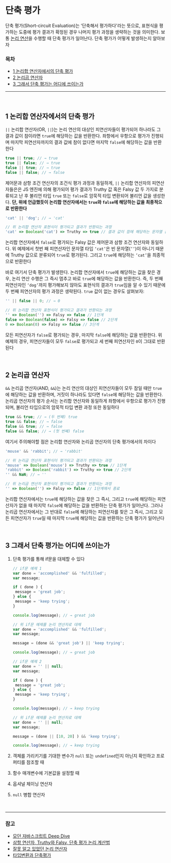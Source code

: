 # 단축 평가

단축 평가(Short-circuit Evaluation)는 ‘단축해서 평가하다'라는 뜻으로, 표현식을 평가하는 도중에 평가 결과가 확정된 경우 나머지 평가 과정을 생략하는 것을 의미한다. 보통 [논리 연산]()을 수행할 때 단축 평가가 일어난다. 단축 평가가 어떻게 발생하는지 알아보자

### 목차

- [1 논리합 연산자에서의 단축 평가](#1-논리합-연산자에서의-단축-평가)
- [2 논리곱 연산자](#2-논리곱-연산자)
- [3 그래서 단축 평가는 어디에 쓰이는가](#3-그래서-단축-평가는-어디에-쓰이는가)

***

<br>

## 1 논리합 연산자에서의 단축 평가

`||` 논리합 연산자(OR, `||`)는 논리 연산의 대상인 피연산자들이 평가되어 하나라도 그 결과 값이 참이라면 `true`에 해당하는 값을 반환한다. 좌항에서 우항으로 평가가 진행되며 마지막 피연산자까지의 결과 값에 참이 없다면 마지막 `false`에 해당하는 값을 반환한다

```jsx
true || true; // → true
true || false; // → true
false || true; // → true
false || false; // → false
```

제어문과 삼항 조건 연산자의 조건식 평가 과정과 동일하게, `||` 논리합 연산자의 피연산자들은은 JS 엔진에 의해 평가되어 평가 결과가 Truthy 값 혹은 Falsy 값 두 가지로 분류되고 난 후 불리언 타입 `true` 또는 `false`로 암묵적 타입 변환되어 불리언 값을 생성한다. **단, 위에 언급했듯이 논리합 연산자에서는 `true`와 `false`에 해당하는 값을 최종적으로 반환한다**

```jsx
'cat' || 'dog'; // → 'cat'

// 위 논리합 연산자 표현식이 평가되고 결과가 반환되는 과정
'cat' => Boolean('cat') => Truthy => true // 결과 값이 참에 해당하는 문자열 값 'cat'을 반환
```

논리합 연산자에서 `false`로 평가되는 Falsy 값은 제어문과 삼항 조건 연산자와 동일하다. 위 예제에서 첫번 째 피연산자인 문자열 타입 `‘cat’`은 빈 문자열(`’’`)이 아니기 때문에 Truthy 값으로 분류되어 `true`로 평가된다. 그리고 `true`에 해당하는 `‘cat’`을 최종적으로 반환한다

바로 여기서 단축 평가가 발생한다. 논리합 연산자에서 `true`에 해당하는 값을 찾은 경우, 논리 연산 수행은 그 즉시 멈추고 바로 `true`에 해당하는 값을 반환한다. 즉, 두 번째 피연산자인 `‘dog’`까지 평가해보지 않아도 표현식의 결과가 `true`임을 알 수 있기 때문에 두 번째 피연산자의 평가 과정은 생략된다. `true` 값이 없는 경우도 살펴보자:

```jsx
'' || false || 0; // → 0

// 위 논리합 연산자 표현식이 평가되고 결과가 반환되는 과정
'' => Boolean('') => Falsy => false // 1단계 
false => Boolean(false) => Falsy => false // 2단계
0 => Boolean(0) => Falsy => false // 3단계
```

모든 피연산자가 `false`로 평가되는 경우, 마지막 `false`에 해당하는 값을 반환한다. 위 예제의 경우, 피연산자들이 모두 `false`로 평가되고 세 번째 피연산자인 `0`이 그대로 반환된다

<br>

## 2 논리곱 연산자

`&&` 논리곱 연산자(AND, `&&`)는 논리 연산의 대상인 피연산자들이 모두 참일 때만 `true`에 해당하는 값을 반환하며, 거짓이 하나라도 있다면 `false`에 해당하는 값을 반환한다. 논리곱 연산자의 평가 순서는 논리합 연산자와 동일하게 좌항에서 우항으로 평가가 진행되며, 불리언 타입으로의 암묵적 타입 변환 과정 또한 동일하다

```jsx
true && true; // → (두 번째) true
true && false; // → false
false && true; // → false
false && false; // → (첫 번째) false
```

여기서 주의해야할 점은 논리합 연산자와 논리곱 연산자의 단축 평가에서의 차이다

```jsx
'mouse' && 'rabbit'; // → 'rabbit'

// 위 논리곱 연산자 표현식이 평가되고 결과가 반환되는 과정
'mouse' => Boolean('mouse') => Truthy => true // 1단계 
'rabbit' => Boolean('rabbit') => Truthy => true // 2단계
'' && NaN; // → ''

// 위 논리곱 연산자 표현식이 평가되고 결과가 반환되는 과정
'' => Boolean('') => Falsy => false // 1단계에서 종료
```

논리합 연산자에서는 `true`에 해당하는 값을 찾은 그 즉시, 그리고 `true`에 해당하는 피연산자가 없을 때 마지막 `false`에 해당하는 값을 반환하는 단축 평가가 일어난다. 그러나 논리곱 연산자에서는 그 반대로 `false`에 해당하는 피연산자를 찾은 그 즉시, 그리고 모든 피연산자가 `true`일 때 마지막 `true`에 해당하는 값을 반환하는 단축 평가가 일어난다

<br>

## 3 그래서 단축 평가는 어디에 쓰이는가

1. 단축 평가를 통해 if문을 대체할 수 있다

   ```javascript
   // if문 예제 1
   var done = 'accomplished' && 'fulfilled'; 
   var message; 
   
   if ( done ) {
   	message = 'great job'; 
   } else {
   	message = 'keep trying';
   } 
   
   console.log(message); // → great job
   
   // 위 if문 예제를 논리 연산자로 대체
   var done = 'accomplished' && 'fulfilled'; 
   var message; 
   
   message = (done && 'great job') || 'keep trying'; 
   
   console.log(message); // → great job
   ```

   ```javascript
   // if문 예제 2 
   var done = '' || null; 
   var message; 
   
   if ( done ) { 
   	message = 'great job'; 
   } else {
   	message = 'keep trying'; 
   } 
   
   console.log(message); // → keep trying
   
   // 위 if문 예제를 논리 연산자로 대체
   var done = '' || null; 
   var message; 
   
   message = (done || [10, 20] ) && 'keep trying';   
   
   console.log(message); // → keep trying
   ```

2. 객체를 가리키기를 기대한 변수가 `null` 또는 `undefined`인지 아닌지 확인하고 프로퍼티를 참조할 때
3. 함수 매개변수에 기본값을 설정할 때
4. 옵셔널 체이닝 연산자
5. `null` 병합 연산자

<br>

***

### 참고

- [모던 자바스크립트 Deep Dive](http://www.yes24.com/Product/Goods/92742567)
- [삼항 연산자, Truthy와 Falsy, 단축 평가 논리 계산법](https://bbangson.tistory.com/56)
- [잘못 알고 있었던 논리 연산자](https://velog.io/@proshy/JS%EC%9E%98%EB%AA%BB-%EC%95%8C%EA%B3%A0-%EC%9E%88%EC%97%88%EB%8D%98-%EB%85%BC%EB%A6%AC%EC%97%B0%EC%82%B0%EC%9E%90)
- [타입변환과 단축평가](https://kongkong93.tistory.com/25)